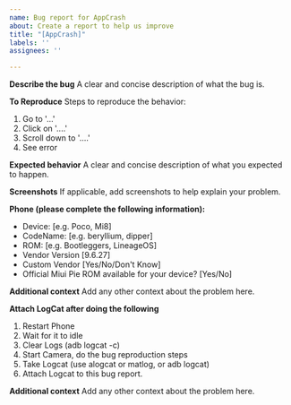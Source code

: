 ```yaml
---
name: Bug report for AppCrash
about: Create a report to help us improve
title: "[AppCrash]"
labels: ''
assignees: ''

---
```


**Describe the bug**
A clear and concise description of what the bug is.

**To Reproduce**
Steps to reproduce the behavior:
1. Go to '...'
2. Click on '....'
3. Scroll down to '....'
4. See error

**Expected behavior**
A clear and concise description of what you expected to happen.

**Screenshots**
If applicable, add screenshots to help explain your problem.

**Phone (please complete the following information):**
 - Device: [e.g. Poco, Mi8]
 - CodeName: [e.g. beryllium, dipper]
 - ROM: [e.g. Bootleggers, LineageOS]
 - Vendor Version [9.6.27]
 - Custom Vendor [Yes/No/Don't Know]
 - Official Miui Pie ROM available for your device? [Yes/No]

**Additional context**
Add any other context about the problem here.

**Attach LogCat after doing the following**
1. Restart Phone
2. Wait for it to idle
3. Clear Logs (adb logcat -c)
4. Start Camera, do the bug reproduction steps
5. Take Logcat (use alogcat or matlog, or adb logcat)
6. Attach Logcat to this bug report.


**Additional context**
Add any other context about the problem here.
